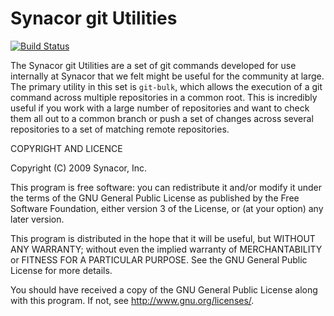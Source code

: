 Synacor git Utilities
=====================

[![Build Status](https://travis-ci.org/synacorinc/sync-git-utils.svg?branch=master)](https://travis-ci.org/synacorinc/sync-git-utils)

The Synacor git Utilities are a set of git commands developed for use internally
at Synacor that we felt might be useful for the community at large.  The primary utility
in this set is `git-bulk`, which allows the execution of a git command across multiple
repositories in a common root.  This is incredibly useful if you work with a large number
of repositories and want to check them all out to a common branch or push a set of changes
across several repositories to a set of matching remote repositories.

COPYRIGHT AND LICENCE

Copyright (C) 2009 Synacor, Inc.

This program is free software: you can redistribute it and/or modify
it under the terms of the GNU General Public License as published by
the Free Software Foundation, either version 3 of the License, or
(at your option) any later version.

This program is distributed in the hope that it will be useful,
but WITHOUT ANY WARRANTY; without even the implied warranty of
MERCHANTABILITY or FITNESS FOR A PARTICULAR PURPOSE.  See the
GNU General Public License for more details.

You should have received a copy of the GNU General Public License
along with this program.  If not, see <http://www.gnu.org/licenses/>.
